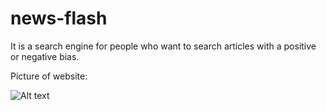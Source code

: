 # news-flash
It is a search engine for people who want to search articles with a positive or negative bias.

Picture of website:

![Alt text](/images/News-Flash-Screen.png?raw=true "Site image")
